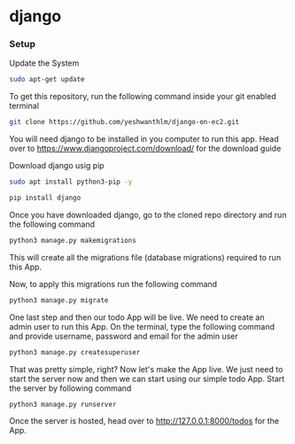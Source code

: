 # django

### Setup
Update the System
```bash
sudo apt-get update
```
To get this repository, run the following command inside your git enabled terminal
```bash
git clone https://github.com/yeshwanthlm/django-on-ec2.git
```
You will need django to be installed in you computer to run this app. Head over to https://www.djangoproject.com/download/ for the download guide

Download django usig pip
```bash
sudo apt install python3-pip -y
```
```bash
pip install django
```
Once you have downloaded django, go to the cloned repo directory and run the following command

```bash
python3 manage.py makemigrations
```

This will create all the migrations file (database migrations) required to run this App.

Now, to apply this migrations run the following command
```bash
python3 manage.py migrate
```

One last step and then our todo App will be live. We need to create an admin user to run this App. On the terminal, type the following command and provide username, password and email for the admin user
```bash
python3 manage.py createsuperuser
```

That was pretty simple, right? Now let's make the App live. We just need to start the server now and then we can start using our simple todo App. Start the server by following command

```bash
python3 manage.py runserver
```

Once the server is hosted, head over to http://127.0.0.1:8000/todos for the App.

